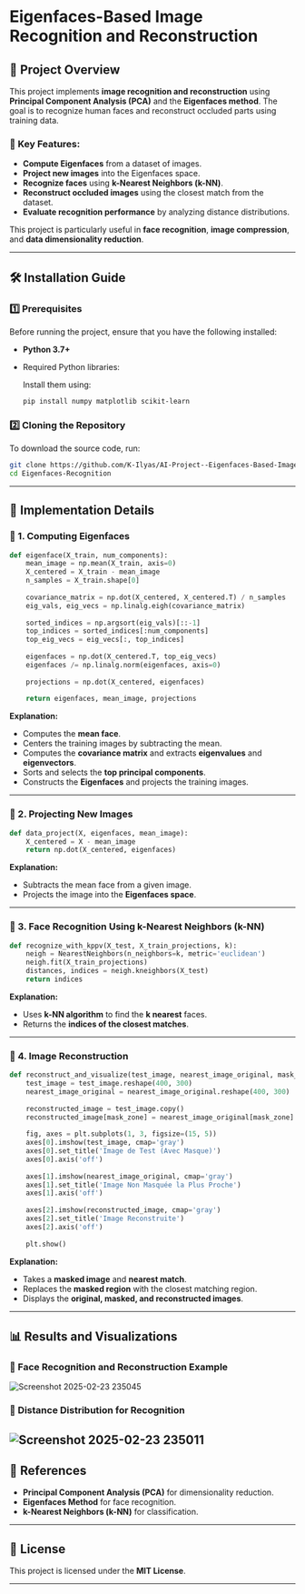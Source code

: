 # Eigenfaces-Based Image Recognition and Reconstruction

## 📌 Project Overview

This project implements **image recognition and reconstruction** using **Principal Component Analysis (PCA)** and the **Eigenfaces method**. The goal is to recognize human faces and reconstruct occluded parts using training data.

### 🔹 Key Features:
- **Compute Eigenfaces** from a dataset of images.
- **Project new images** into the Eigenfaces space.
- **Recognize faces** using **k-Nearest Neighbors (k-NN)**.
- **Reconstruct occluded images** using the closest match from the dataset.
- **Evaluate recognition performance** by analyzing distance distributions.

This project is particularly useful in **face recognition**, **image compression**, and **data dimensionality reduction**.

---


## 🛠 Installation Guide

### 1️⃣ Prerequisites

Before running the project, ensure that you have the following installed:

- **Python 3.7+**
- Required Python libraries:
  
  Install them using:

  ```bash
  pip install numpy matplotlib scikit-learn
  ```

### 2️⃣ Cloning the Repository

To download the source code, run:

```bash
git clone https://github.com/K-Ilyas/AI-Project--Eigenfaces-Based-Image-Recognition-and-Reconstruction.git
cd Eigenfaces-Recognition
```

---

## 📜 Implementation Details

### 📌 1. Computing Eigenfaces

```python
def eigenface(X_train, num_components):
    mean_image = np.mean(X_train, axis=0)
    X_centered = X_train - mean_image
    n_samples = X_train.shape[0]
    
    covariance_matrix = np.dot(X_centered, X_centered.T) / n_samples
    eig_vals, eig_vecs = np.linalg.eigh(covariance_matrix)
    
    sorted_indices = np.argsort(eig_vals)[::-1]
    top_indices = sorted_indices[:num_components]
    top_eig_vecs = eig_vecs[:, top_indices]
    
    eigenfaces = np.dot(X_centered.T, top_eig_vecs)
    eigenfaces /= np.linalg.norm(eigenfaces, axis=0)
    
    projections = np.dot(X_centered, eigenfaces)
    
    return eigenfaces, mean_image, projections
```

**Explanation:**
- Computes the **mean face**.
- Centers the training images by subtracting the mean.
- Computes the **covariance matrix** and extracts **eigenvalues** and **eigenvectors**.
- Sorts and selects the **top principal components**.
- Constructs the **Eigenfaces** and projects the training images.

---

### 📌 2. Projecting New Images

```python
def data_project(X, eigenfaces, mean_image):
    X_centered = X - mean_image
    return np.dot(X_centered, eigenfaces)
```

**Explanation:**
- Subtracts the mean face from a given image.
- Projects the image into the **Eigenfaces space**.

---

### 📌 3. Face Recognition Using k-Nearest Neighbors (k-NN)

```python
def recognize_with_kppv(X_test, X_train_projections, k):
    neigh = NearestNeighbors(n_neighbors=k, metric='euclidean')
    neigh.fit(X_train_projections)
    distances, indices = neigh.kneighbors(X_test)
    return indices
```

**Explanation:**
- Uses **k-NN algorithm** to find the **k nearest** faces.
- Returns the **indices of the closest matches**.

---

### 📌 4. Image Reconstruction

```python
def reconstruct_and_visualize(test_image, nearest_image_original, mask_zone):
    test_image = test_image.reshape(400, 300)
    nearest_image_original = nearest_image_original.reshape(400, 300)
    
    reconstructed_image = test_image.copy()
    reconstructed_image[mask_zone] = nearest_image_original[mask_zone]
    
    fig, axes = plt.subplots(1, 3, figsize=(15, 5))
    axes[0].imshow(test_image, cmap='gray')
    axes[0].set_title('Image de Test (Avec Masque)')
    axes[0].axis('off')
    
    axes[1].imshow(nearest_image_original, cmap='gray')
    axes[1].set_title('Image Non Masquée la Plus Proche')
    axes[1].axis('off')
    
    axes[2].imshow(reconstructed_image, cmap='gray')
    axes[2].set_title('Image Reconstruite')
    axes[2].axis('off')
    
    plt.show()
```

**Explanation:**
- Takes a **masked image** and **nearest match**.
- Replaces the **masked region** with the closest matching region.
- Displays the **original, masked, and reconstructed images**.

---

## 📊 Results and Visualizations

### 🔹 Face Recognition and Reconstruction Example

![Screenshot 2025-02-23 235045](https://github.com/user-attachments/assets/6662873d-2698-4d9d-b142-cb056b4f19ea)

### 🔹 Distance Distribution for Recognition

![Screenshot 2025-02-23 235011](https://github.com/user-attachments/assets/62098dea-efe7-4550-b426-e7e5d7ffce0f)
---

## 📖 References

- **Principal Component Analysis (PCA)** for dimensionality reduction.
- **Eigenfaces Method** for face recognition.
- **k-Nearest Neighbors (k-NN)** for classification.

---

## 📜 License

This project is licensed under the **MIT License**.

---


